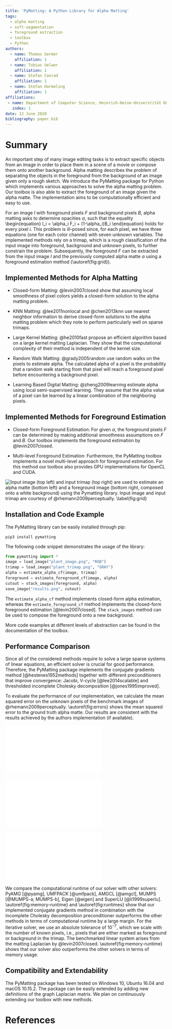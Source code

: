 ```yaml
---
title: 'PyMatting: A Python Library for Alpha Matting'
tags:
  - alpha matting
  - soft-segmentation
  - foreground extraction
  - toolbox
  - Python
authors:
  - name: Thomas Germer
    affiliation: 1
  - name: Tobias Uelwer
    affiliation: 1
  - name: Stefan Conrad
    affiliation: 1
  - name: Stefan Harmeling
    affiliation: 1
affiliations:
 - name: Department of Computer Science, Heinrich-Heine-Universtität Düsseldorf
   index: 1
date: 12 June 2020
bibliography: paper.bib
---
```


# Summary

An important step of many image editing tasks is to extract specific objects
from an image in order to place them in a scene of a movie or compose them onto
another background. Alpha matting describes the problem of separating the objects
in the foreground from the background of an image given only a rough sketch.
We introduce the PyMatting package for Python which implements various approaches
to solve the alpha matting problem. Our toolbox is also able to extract the
foreground of an image given the alpha matte. The implementation aims to be
computationally efficient and easy to use. 

For an image $I$ with foreground pixels $F$ and background pixels $B$,
alpha matting asks to determine opacities $\alpha$, such that the equality
\begin{equation}
I_i = \alpha_i F_i + (1-\alpha_i)B_i
\end{equation}
holds for every pixel $i$. This problem is ill-posed since,
for each pixel, we have three equations (one for each color channel) with
seven unknown variables. The implemented methods rely on a trimap, which is a
rough classification of the input image into foreground, background and unknown
pixels, to further constrain the problem. Subsequently, the foreground $F$ can be 
extracted from the input image $I$ and the previously computed alpha matte $\alpha$ 
using a foreground estimation method (\autoref{fig:grid}).


## Implemented Methods for Alpha Matting

- Closed-form Matting:
@levin2007closed show that assuming local smoothness of pixel colors yields a closed-form solution to the alpha matting problem. 

- KNN Matting:
@lee2011nonlocal and @chen2013knn use nearest neighbor information to derive closed-form solutions to the alpha matting problem which they note to perform particularly well on sparse trimaps.

- Large Kernel Matting:
@he2010fast propose an efficient algorithm based on a large kernel matting Laplacian.
They show that the computational complexity of their method is independent of the kernel size.

- Random Walk Matting:
@grady2005random use random walks on the pixels to estimate alpha. 
The calculated alpha of a pixel is the probability that a random walk starting from that pixel will reach a foreground pixel before encountering a background pixel.

- Learning Based Digital Matting:
@zheng2009learning estimate alpha using local semi-supervised learning. 
They assume that the alpha value of a pixel can be learned by a linear combination of the neighboring pixels.


## Implemented Methods for Foreground Estimation

- Closed-form Foreground Estimation:
For given $\alpha$, the foreground pixels $F$ can be determined by making additional smoothness assumptions on $F$ and $B$. 
Our toolbox implements the foreground estimation by @levin2007closed.

- Multi-level Foreground Estimation:
Furthermore, the PyMatting toolbox implements a novel multi-level approach for foreground estimation.
For this method our toolbox also provides GPU implementations for OpenCL and CUDA.

![Input image (top left) and input trimap (top right) are used to estimate an alpha matte (bottom left) and a foreground image (bottom right, composed onto a white background) using the Pymatting library. Input image and input trimap are courtesy of @rhemann2009perceptually. 
\label{fig:grid}](figures/image_grid.png)

## Installation and Code Example

The PyMatting library can be easily installed through pip:

```
pip3 install pymatting
```

The following code snippet demonstrates the usage of the library:

```python
from pymatting import *
image = load_image("plant_image.png", "RGB")
trimap = load_image("plant_trimap.png", "GRAY")
alpha = estimate_alpha_cf(image, trimap)
foreground = estimate_foreground_cf(image, alpha)
cutout = stack_images(foreground, alpha)
save_image("results.png", cutout)
```

The $\texttt{estimate\_alpha\_cf}$ method implements closed-form alpha estimation, whereas the $\texttt{estimate\_foreground\_cf}$ method implements the closed-form foreground estimation [@levin2007closed]. 
The $\texttt{stack\_images}$ method can be used to compose the foreground onto a new background.

More code examples at different levels of abstraction can be found in the documentation of the toolbox.


## Performance Comparison

Since all of the considered methods require to solve a large sparse systems of linear equations, an efficient solver is crucial for good performance. 
Therefore, the PyMatting package implements the conjugate gradients method [@hestenes1952methods] together with different preconditioners that improve convergence:
Jacobi, V-cycle [@lee2014scalable] and thresholded incomplete Cholesky decomposition [@jones1995improved].

To evaluate the performance of our implementation, we calculate the mean squared error on the unknown pixels of the benchmark images of @rhemann2009perceptually. 
\autoref{fig:errors} shows the  mean squared error to the ground truth alpha matte.
Our results are consistent with the results achieved by the authors implementation (if available).

![Mean squared error of the estimated alpha matte to the ground truth alpha matte.\label{fig:errors}](figures/laplacian_quality_many_bars.pdf)

![Comparison of peak memory usage in MB (left) and computational time (right) of our implementation of the preconditioned CG method with other solvers for closed-form matting.\label{fig:memory-runtime}](figures/memory_usage_and_running_time-crop.pdf)

![Comparison of runtime for different image sizes.\label{fig:runtimes}](figures/time_image_size-crop.pdf)

We compare the computational runtime of our solver with other solvers: PyAMG [@pyamg], UMFPACK [@umfpack], AMGCL [@amgcl], MUMPS [@MUMPS-a; MUMPS-b], Eigen [@eigen] and SuperLU [@li1999superlu]. \autoref{fig:memory-runtime} and \autoref{fig:runtimes} show that our implemented conjugate gradients method in combination with the incomplete Cholesky decomposition preconditioner outperforms the other methods in terms of computational runtime by a large margin. For the iterative solver, we use an absolute tolerance of $10^{-7}$, which we scale with the number of known pixels, i.e., pixels that are either marked as foreground or background in the trimap. The benchmarked linear system arises from the matting Laplacian by @levin2007closed. \autoref{fig:memory-runtime} shows that our solver also outperforms the other solvers in terms of memory usage.


## Compatibility and Extendability

The PyMatting package has been tested on Windows 10, Ubuntu 16.04 and macOS 10.15.2.
The package can be easily extended by adding new definitions of the graph Laplacian matrix. 
We plan on continuously extending our toolbox with new methods.

# References

